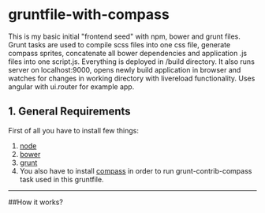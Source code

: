 # gruntfile-with-compass
This is my basic initial "frontend seed" with npm, bower and grunt files. Grunt tasks are used to compile scss files into one css file, generate compass sprites, concatenate all bower dependencies and application .js files into one script.js. Everything is deployed in /build directory. It also runs server on localhost:9000, opens newly build application in browser and watches for changes in working directory with livereload functionality. Uses angular with ui.router for example app. 

## 1. General Requirements
First of all you have to install few things:

1. <a href="https://docs.npmjs.com/getting-started/installing-node" target="_blank">node</a>
2. <a href="http://bower.io/#install-bower" target="_blank">bower</a>
3. <a href="http://gruntjs.com/installing-grunt" target="_blank">grunt</a>
4. You also have to install <a href="http://thesassway.com/beginner/getting-started-with-sass-and-compass" target="_blank">compass</a> in order to run grunt-contrib-compass task used in this gruntfile.  
<hr>

##How it works?

